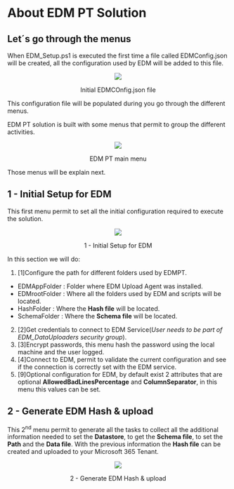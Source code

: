 # About EDM PT Solution
## Let´s go through the menus

When EDM_Setup.ps1 is executed the first time a file called EDMConfig.json will be created, all the configuration used by EDM will be added to this file.

<p align="center">
<img src="https://github.com/ProfKaz/EDM-Post-Tasks/assets/44684110/73902c38-4bb4-4713-af47-8e19746891c9"></p>
<p align="center">Initial EDMCOnfig.json file</p>

This configuration file will be populated during you go through the different menus.

EDM PT solution is built with some menus that permit to group the different activities.

<p align="center">
<img src="https://github.com/ProfKaz/EDM-Post-Tasks/assets/44684110/53c2ca9b-35cc-4972-b84c-bda1578327a3"></p>
<p align="center">EDM PT main menu</p>

Those menus will be explain next.

## 1 - Initial Setup for EDM
This first menu permit to set all the initial configuration required to execute the solution.

<p align="center">
<img src="https://github.com/ProfKaz/EDM-Post-Tasks/assets/44684110/02ced46f-074b-4424-a798-8a28672b0837"></p>
<p align="center">1 - Initial Setup for EDM</p>

In this section we will do:
1. [1]Configure the path for different folders used by EDMPT.
  * EDMAppFolder : Folder where EDM Upload Agent was installed.
  * EDMrootFolder : Where all the folders used by EDM and scripts will be located.
  * HashFolder : Where the **Hash file** will be located.
  * SchemaFolder : Where the **Schema file** will be located.
2. [2]Get credentials to connect to EDM Service(_User needs to be part of EDM_DataUploaders security group_).
3. [3]Encrypt passwords, this menu hash the password using the local machine and the user logged.
4. [4]Connect to EDM, permit to validate the current configuration and see if the connection is correctly set with the EDM service.
5. [9]Optional configuration for EDM, by default exist 2 attributes that are optional **AllowedBadLinesPercentage** and **ColumnSeparator**, in this menu this values can be set.

## 2 - Generate EDM Hash & upload
This 2<sup>nd</sup> menu permit to generate all the tasks to collect all the additional information needed to set the **Datastore**, to get the **Schema file**, to set the **Path** and the **Data file**. With the previous information the **Hash file** can be created and uploaded to your Microsoft 365 Tenant.

<p align="center">
<img src="https://github.com/ProfKaz/EDM-Post-Tasks/assets/44684110/df3f91da-0a3c-467a-bf83-c0a225b9cdaa"></p>
<p align="center">2 - Generate EDM Hash & upload</p>
